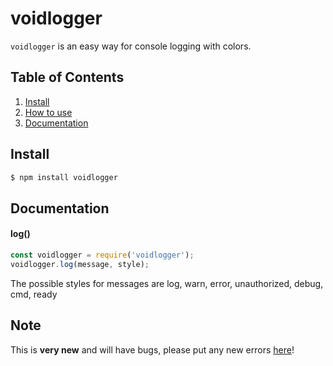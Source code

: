 # voidlogger
`voidlogger` is an easy way for console logging with colors.
## Table of Contents
1. [Install](https://www.npmjs.com/package/voidlogger#install)
2. [How to use](https://www.npmjs.com/package/voidlogger#how-to-use)
3. [Documentation](https://www.npmjs.com/package/voidlogger#documentation)
## Install
```sh
$ npm install voidlogger
```
## Documentation
#### log()
```js
const voidlogger = require('voidlogger');
voidlogger.log(message, style);
```
The possible styles for messages are
log, warn, error, unauthorized, debug, cmd, ready
## Note
This is **very new** and will have bugs, please put any new errors [here](https://github.com/TheVoidPros/VoidLogger/issues)!
